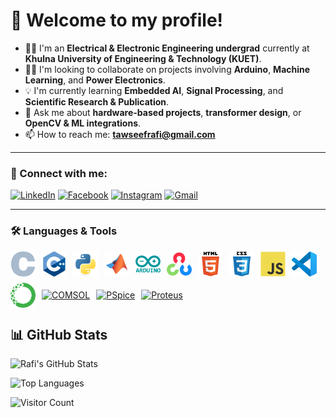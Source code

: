 # 👋 Welcome to my profile!

- 🧑‍🎓 I'm an **Electrical & Electronic Engineering undergrad** currently at **Khulna University of Engineering & Technology (KUET)**.
- 👨‍💻 I'm looking to collaborate on projects involving **Arduino**, **Machine Learning**, and **Power Electronics**.
- 💡 I'm currently learning **Embedded AI**, **Signal Processing**, and **Scientific Research & Publication**.
- 💬 Ask me about **hardware-based projects**, **transformer design**, or **OpenCV & ML integrations**.
- 📫 How to reach me: **tawseefrafi@gmail.com**

---

### 🔗 Connect with me:

<a href="https://www.linkedin.com/in/tawseef-salim-rafi/" target="_blank"><img src="https://img.shields.io/badge/-LinkedIn-0077B5?style=flat-square&logo=linkedin" alt="LinkedIn" /></a>
<a href="https://www.facebook.com/tawseefsalim.rafi.14/" target="_blank"><img src="https://img.shields.io/badge/-Facebook-1877F2?style=flat-square&logo=facebook" alt="Facebook" /></a>
<a href="https://www.instagram.com/tawseef.s.rafi/" target="_blank"><img src="https://img.shields.io/badge/-Instagram-E4405F?style=flat-square&logo=instagram" alt="Instagram" /></a>
<a href="mailto:tawseefrafi@gmail.com" target="_blank"><img src="https://img.shields.io/badge/-Gmail-D14836?style=flat-square&logo=gmail" alt="Gmail" /></a>

---

### 🛠️ Languages & Tools

<div style="display: flex; flex-wrap: wrap; gap: 10px; align-items: center;">
  <img src="https://raw.githubusercontent.com/devicons/devicon/master/icons/c/c-original.svg" alt="C" width="40" height="40" />
  <img src="https://raw.githubusercontent.com/devicons/devicon/master/icons/cplusplus/cplusplus-original.svg" alt="C++" width="40" height="40" />
  <img src="https://raw.githubusercontent.com/devicons/devicon/master/icons/python/python-original.svg" alt="Python" width="40" height="40" />
  <img src="https://raw.githubusercontent.com/devicons/devicon/master/icons/matlab/matlab-original.svg" alt="MATLAB" width="40" height="40" />
  <img src="https://raw.githubusercontent.com/devicons/devicon/master/icons/arduino/arduino-original-wordmark.svg" alt="Arduino" width="40" height="40" />
  <img src="https://raw.githubusercontent.com/devicons/devicon/master/icons/opencv/opencv-original.svg" alt="OpenCV" width="40" height="40" />
  <img src="https://raw.githubusercontent.com/devicons/devicon/master/icons/html5/html5-original-wordmark.svg" alt="HTML5" width="40" height="40" />
  <img src="https://raw.githubusercontent.com/devicons/devicon/master/icons/css3/css3-original-wordmark.svg" alt="CSS3" width="40" height="40" />
  <img src="https://raw.githubusercontent.com/devicons/devicon/master/icons/javascript/javascript-original.svg" alt="JavaScript" width="40" height="40" />
  <img src="https://raw.githubusercontent.com/devicons/devicon/master/icons/vscode/vscode-original.svg" alt="VS Code" width="40" height="40" />
  <img src="https://raw.githubusercontent.com/devicons/devicon/master/icons/anaconda/anaconda-original.svg" alt="Anaconda" width="40" height="40" />
  <a href="https://www.comsol.com/" target="_blank"><img src="https://img.shields.io/badge/-COMSOL-0072C6?style=flat-square" alt="COMSOL" /></a>
  <a href="https://www.pspice.com/" target="_blank"><img src="https://img.shields.io/badge/-PSpice-E60027?style=flat-square" alt="PSpice" /></a>
  <a href="https://www.labcenter.com/" target="_blank"><img src="https://img.shields.io/badge/-Proteus-1D8FBD?style=flat-square" alt="Proteus" /></a>
</div>


## 📊 GitHub Stats

![Rafi's GitHub Stats](https://github-readme-stats.vercel.app/api?username=TawseefRafi&show_icons=true&theme=radical)

![Top Languages](https://github-readme-stats.vercel.app/api/top-langs/?username=TawseefRafi&layout=compact&theme=radical)

![Visitor Count](https://profile-counter.glitch.me/TawseefRafi/count.svg)




